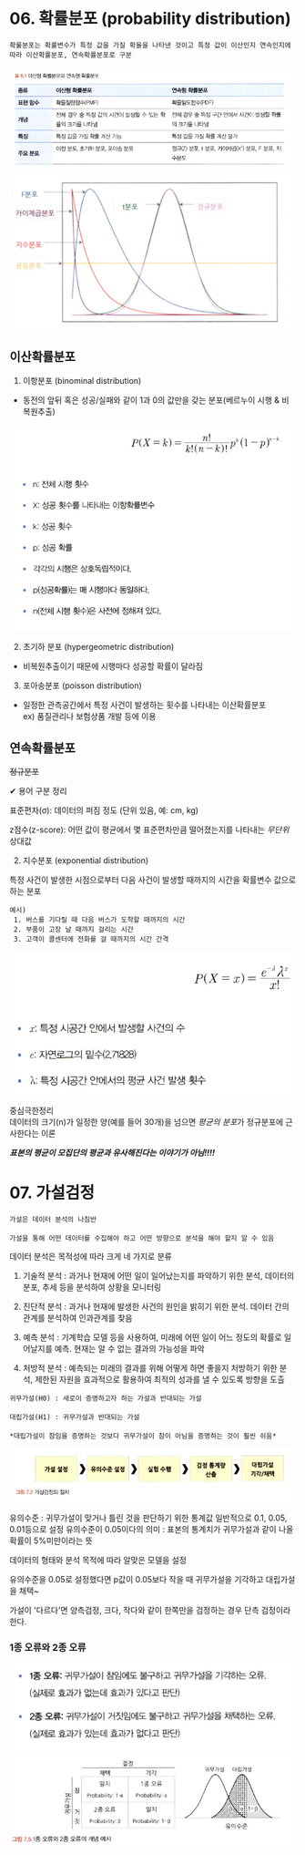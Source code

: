 # 06. 확률분포 (probability distribution)
~~~
확룰분포는 확률변수가 특정 값을 가질 확율을 나타낸 것이고 특정 값이 이산인지 연속인지에 따라 이산확률분포, 연속확률분포로 구분
~~~
![](/image_STA/2-3.png)
![](/image_STA/2-1.png)


## 이산확률분포

1. 이항분포 (binominal distribution)

 - 동전의 앞뒤 혹은 성공/실패와 같이 1과 0의 값만을 갖는 분포(베르누이 시행 & 비복원추출)

 ![](/image_STA/2-2.png)

2. 초기하 분포 (hypergeometric distribution) 

-  비복원추출이기 때문에 시행마다 성공할 확률이 달라짐

3. 포아송분포 (poisson distribution)

-  일정한 관측공간에서 특정 사건이 발생하는 횟수를 나타내는 이산확률분포  
 ex) 품질관리나 보험상품 개발 등에 이용 

## 연속확률분포 

~~정규분포~~

✔ 용어 구분 정리  

표준편차(σ): 데이터의 퍼짐 정도 (단위 있음, 예: cm, kg)  

z점수(z-score): 어떤 값이 평균에서 몇 표준편차만큼 떨어졌는지를 나타내는 *무단위* 상대값

2. 지수분포 (exponential distribution) 

특정 사건이 발생한 시점으로부터 다음 사건이 발생할 때까지의 시간을 확률변수 값으로 하는 분포    
~~~
예시)
 1. 버스를 기다릴 때 다음 버스가 도착할 때까지의 시간  
 2. 부품이 고장 날 때까지 걸리는 시간  
 3. 고객이 콜센터에 전화를 걸 때까지의 시간 간격 
 ~~~  

![](/image_STA/2-4.png)

중심극한정리   
 데이터의 크기(n)가 일정한 양(예를 들어 30개)을 넘으면  *평균의 분포*가 정규분포에 근사한다는 이론 

***표본의 평균이 모집단의 평균과 유사해진다는 이야기가 아님!!!!***  

# 07. 가설검정

~~~
가설은 데이터 분석의 나침반  

가설을 통해 어떤 데이터를 수집해야 하고 어떤 방향으로 분석을 해야 할지 알 수 있음
~~~

데이터 분석은 목적성에 따라 크게 네 가지로 분류

1. 기술적 분석 : 과거나 현재에 어떤 일이 일어났는지를 파악하기 위한 분석, 데이터의 분포, 추세 등을 분석하여 상황을 모니터링

2. 진단적 분석 : 과거나 현재에 발생한 사건의 원인을 밝히기 위한 분석. 데이터 간의 관계를 분석하여 인과관계를 찾음 

3. 예측 분석 : 기계학습 모델 등을 사용하여, 미래에 어떤 일이 어느 정도의 확률로 일어날지를 예측. 현재는 알 수 없는 결과의 가능성을 파악 


4. 처방적 분석 : 예측되는 미래의 결과를 위해 어떻게 하면 좋을지 처방하기 위한 분석, 제한된 자원을 효과적으로 활용하여 최적의 성과를 낼 수 있도록 방향을 도츨 
~~~
귀무가설(H0) : 새로이 증명하고자 하는 가설과 반대되는 가설 

대립가설(H1) : 귀무가설과 반대되는 가설 

*대립가설이 참임을 증명하는 것보다 귀무가설이 참이 아님을 증명하는 것이 훨씬 쉬움*
~~~
![](/image_STA/2-5.png)

유의수준 : 귀무가설이 맞거나 틀린 것을 판단하기 위한 통계값 
일반적으로 0.1, 0.05, 0.01등으로 설정 유의수준이 0.05이다의 의미  : 표본의 통계치가 귀무가설과 같이 나올 확률이 5%미만이라는 뜻 

데이터의 형태와 분석 목적에 따라 알맞은 모델을 설정 

유의수준을 0.05로 설정했다면 p값이 0.05보다 작을 때 귀무가설을 기각하고 대립가설을 채택~ 

가설이 '다르다'면 양측검정, 크다, 작다와 같이 한쪽만을 검정하는 경우 단측 검정이라 한다. 

### 1종 오류와 2종 오류 

![](/image_STA/2-6.png)
![](/image_STA/2-7.png)